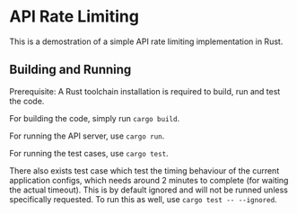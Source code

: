 # API Rate Limiting

This is a demostration of a simple API rate limiting implementation in Rust.

## Building and Running

Prerequisite: A Rust toolchain installation is required to build, run and test the code.

For building the code, simply run `cargo build`.

For running the API server, use `cargo run`.

For running the test cases, use `cargo test`.

There also exists test case which test the timing behaviour of the current application configs, which needs
around 2 minutes to complete (for waiting the actual timeout). This is by default ignored and will
not be runned unless specifically requested. To run this as well, use `cargo test -- --ignored`.
